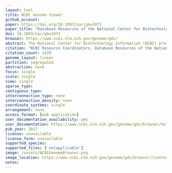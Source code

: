 ```yaml
---
layout: tool 
title: NCBI Genome Viewer
github_account: 
paper: https://doi.org/10.1093/nar/gkw1071
paper_title: "Database Resources of the National Center for Biotechnology Information"
doi: 10.1093/nar/gkw1071
browser: https://www.ncbi.nlm.nih.gov/genome/gdv/
abstract: The National Center for Biotechnology Information (NCBI) provides a large suite of online resources for biological information and data, including the GenBank® nucleic acid sequence database and the PubMed database of citations and abstracts for published life science journals. The Entrez system provides search and retrieval operations for most of these data from 37 distinct databases. The E-utilities serve as the programming interface for the Entrez system. Augmenting many of the Web applications are custom implementations of the BLAST program optimized to search specialized data sets. New resources released in the past year include iCn3D, MutaBind, and the Antimicrobial Resistance Gene Reference Database; and resources that were updated in the past year include My Bibliography, SciENcv, the Pathogen Detection Project, Assembly, Genome, the Genome Data Viewer, BLAST and PubChem. All of these resources can be accessed through the NCBI home page at www.ncbi.nlm.nih.gov.
citation: "NCBI Resource Coordinators. Database Resources of the National Center for Biotechnology Information. Nucleic Acids Res. 2017;45: D12–D17."
citation_count: 1429
genome_layout: linear
partition: segregated
abstraction: none
focus: single
scale: single
view: single
sparse_type: 
contiguous_type: 
interconnection_type: none
interconnection_density: none
coordinate_systems: single
arrangement: none
access_format: [web application]
user_documentation_availability: yes
user_documentation: https://www.ncbi.nlm.nih.gov/genome/gdv/browser/help/
pub_year: 2017
license: unavailable
license_form: unavailable
supported_species: 
supported_files: ['notapplicable']
image: /assets/NCBIGenomeBrowser.png
image_location: https://www.ncbi.nlm.nih.gov/genome/gdv/browser/?context=genome&acc=GCF_000001405.39
notes: 
---
```

